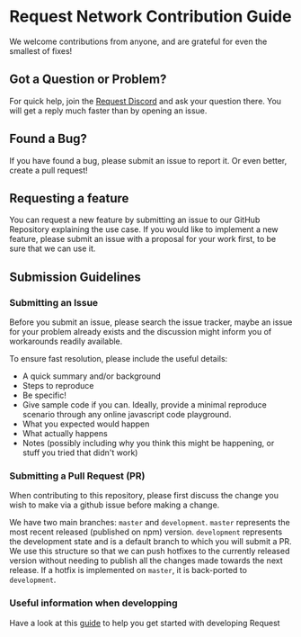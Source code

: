 # Request Network Contribution Guide

We welcome contributions from anyone, and are grateful for even the smallest of fixes!

## Got a Question or Problem?

For quick help, join the [Request Discord](https://request.network/discord/) and ask your question there.
You will get a reply much faster than by opening an issue.

## Found a Bug?

If you have found a bug, please submit an issue to report it. Or even better, create a pull request!

## Requesting a feature

You can request a new feature by submitting an issue to our GitHub Repository explaining the use case.
If you would like to implement a new feature, please submit an issue with a proposal for your work first, to be sure that we can use it.

## Submission Guidelines

### Submitting an Issue

Before you submit an issue, please search the issue tracker, maybe an issue for your problem already exists and
the discussion might inform you of workarounds readily available.

To ensure fast resolution, please include the useful details:

- A quick summary and/or background
- Steps to reproduce
- Be specific!
- Give sample code if you can. Ideally, provide a minimal reproduce scenario through any online javascript code playground.
- What you expected would happen
- What actually happens
- Notes (possibly including why you think this might be happening, or stuff you tried that didn't work)

### Submitting a Pull Request (PR)

When contributing to this repository, please first discuss the change you wish to make via a github issue before making a change.

We have two main branches: `master` and `development`.
`master` represents the most recent released (published on npm) version.
`development` represents the development state and is a default branch to which you will submit a PR.
We use this structure so that we can push hotfixes to the currently released version without needing to publish all
the changes made towards the next release.
If a hotfix is implemented on `master`, it is back-ported to `development`.

### Useful information when developping

Have a look at this [guide](https://docs.request.network/dev/contributing) to help you get started with developing Request
